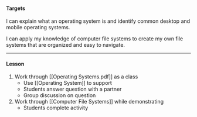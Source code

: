 #### Targets

I can explain what an operating system is and identify common desktop and mobile operating systems.

I can apply my knowledge of computer file systems to create my own file systems that are organized and easy to navigate.

---
#### Lesson

1. Work through [[Operating Systems.pdf]] as a class
	* Use [[Operating System]] to support
	* Students answer question with a partner
	* Group discussion on question
1. Work through [[Computer File Systems]] while demonstrating
	* Students complete activity

